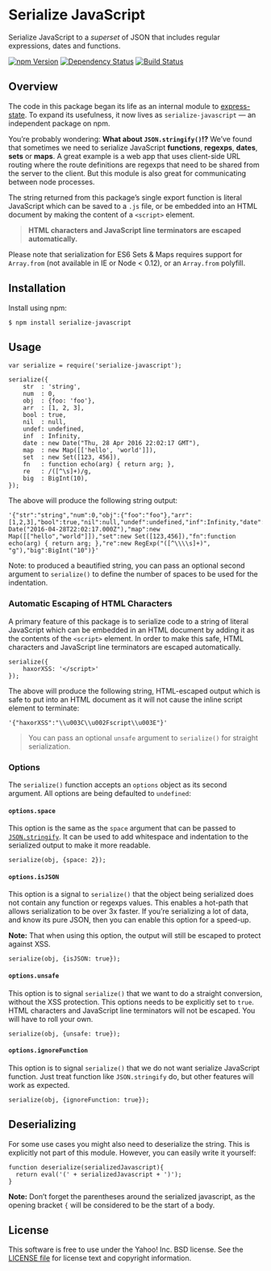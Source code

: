 Serialize JavaScript
====================

Serialize JavaScript to a *superset* of JSON that includes regular expressions, dates and functions.

[![npm Version](https://img.shields.io/npm/v/serialize-javascript.svg?style=flat-square)](https://www.npmjs.org/package/serialize-javascript) [![Dependency Status](https://img.shields.io/david/yahoo/serialize-javascript.svg?style=flat-square)](https://david-dm.org/yahoo/serialize-javascript) [![Build Status](https://img.shields.io/travis/yahoo/serialize-javascript.svg?style=flat-square)](https://travis-ci.org/yahoo/serialize-javascript)

Overview
--------

The code in this package began its life as an internal module to [express-state](https://github.com/yahoo/express-state). To expand its usefulness, it now lives as `serialize-javascript` — an independent package on npm.

You’re probably wondering: **What about `JSON.stringify()`!?** We’ve found that sometimes we need to serialize JavaScript **functions**, **regexps**, **dates**, **sets** or **maps**. A great example is a web app that uses client-side URL routing where the route definitions are regexps that need to be shared from the server to the client. But this module is also great for communicating between node processes.

The string returned from this package’s single export function is literal JavaScript which can be saved to a `.js` file, or be embedded into an HTML document by making the content of a `<script>` element.

> **HTML characters and JavaScript line terminators are escaped automatically.**

Please note that serialization for ES6 Sets & Maps requires support for `Array.from` (not available in IE or Node &lt; 0.12), or an `Array.from` polyfill.

Installation
------------

Install using npm:

    $ npm install serialize-javascript

Usage
-----

    var serialize = require('serialize-javascript');

    serialize({
        str  : 'string',
        num  : 0,
        obj  : {foo: 'foo'},
        arr  : [1, 2, 3],
        bool : true,
        nil  : null,
        undef: undefined,
        inf  : Infinity,
        date : new Date("Thu, 28 Apr 2016 22:02:17 GMT"),
        map  : new Map([['hello', 'world']]),
        set  : new Set([123, 456]),
        fn   : function echo(arg) { return arg; },
        re   : /([^\s]+)/g,
        big  : BigInt(10),
    });

The above will produce the following string output:

    '{"str":"string","num":0,"obj":{"foo":"foo"},"arr":[1,2,3],"bool":true,"nil":null,"undef":undefined,"inf":Infinity,"date":new Date("2016-04-28T22:02:17.000Z"),"map":new Map([["hello","world"]]),"set":new Set([123,456]),"fn":function echo(arg) { return arg; },"re":new RegExp("([^\\\\s]+)", "g"),"big":BigInt("10")}'

Note: to produced a beautified string, you can pass an optional second argument to `serialize()` to define the number of spaces to be used for the indentation.

### Automatic Escaping of HTML Characters

A primary feature of this package is to serialize code to a string of literal JavaScript which can be embedded in an HTML document by adding it as the contents of the `<script>` element. In order to make this safe, HTML characters and JavaScript line terminators are escaped automatically.

    serialize({
        haxorXSS: '</script>'
    });

The above will produce the following string, HTML-escaped output which is safe to put into an HTML document as it will not cause the inline script element to terminate:

    '{"haxorXSS":"\\u003C\\u002Fscript\\u003E"}'

> You can pass an optional `unsafe` argument to `serialize()` for straight serialization.

### Options

The `serialize()` function accepts an `options` object as its second argument. All options are being defaulted to `undefined`:

#### `options.space`

This option is the same as the `space` argument that can be passed to [`JSON.stringify`](https://developer.mozilla.org/en-US/docs/Web/JavaScript/Reference/Global_Objects/JSON/stringify). It can be used to add whitespace and indentation to the serialized output to make it more readable.

    serialize(obj, {space: 2});

#### `options.isJSON`

This option is a signal to `serialize()` that the object being serialized does not contain any function or regexps values. This enables a hot-path that allows serialization to be over 3x faster. If you’re serializing a lot of data, and know its pure JSON, then you can enable this option for a speed-up.

**Note:** That when using this option, the output will still be escaped to protect against XSS.

    serialize(obj, {isJSON: true});

#### `options.unsafe`

This option is to signal `serialize()` that we want to do a straight conversion, without the XSS protection. This options needs to be explicitly set to `true`. HTML characters and JavaScript line terminators will not be escaped. You will have to roll your own.

    serialize(obj, {unsafe: true});

#### `options.ignoreFunction`

This option is to signal `serialize()` that we do not want serialize JavaScript function. Just treat function like `JSON.stringify` do, but other features will work as expected.

    serialize(obj, {ignoreFunction: true});

Deserializing
-------------

For some use cases you might also need to deserialize the string. This is explicitly not part of this module. However, you can easily write it yourself:

    function deserialize(serializedJavascript){
      return eval('(' + serializedJavascript + ')');
    }

**Note:** Don’t forget the parentheses around the serialized javascript, as the opening bracket `{` will be considered to be the start of a body.

License
-------

This software is free to use under the Yahoo! Inc. BSD license. See the [LICENSE file](https://github.com/yahoo/serialize-javascript/blob/master/LICENSE) for license text and copyright information.
